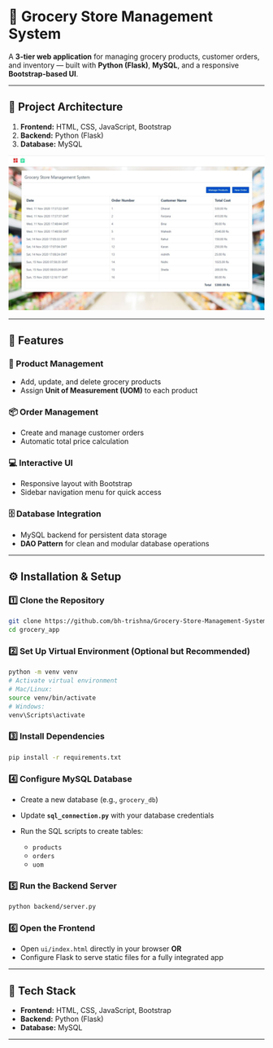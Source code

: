 # 🛒 Grocery Store Management System

A **3-tier web application** for managing grocery products, customer orders, and inventory — built with **Python (Flask)**, **MySQL**, and a responsive **Bootstrap-based UI**.

---

## 📂 Project Architecture
1. **Frontend:** HTML, CSS, JavaScript, Bootstrap  
2. **Backend:** Python (Flask)  
3. **Database:** MySQL  

![Application Screenshot](homepage.JPG)

---

## 🚀 Features

### 🏬 Product Management
- Add, update, and delete grocery products  
- Assign **Unit of Measurement (UOM)** to each product  

### 📦 Order Management
- Create and manage customer orders  
- Automatic total price calculation  

### 💻 Interactive UI
- Responsive layout with Bootstrap  
- Sidebar navigation menu for quick access  

### 🗄 Database Integration
- MySQL backend for persistent data storage  
- **DAO Pattern** for clean and modular database operations  

---

## ⚙️ Installation & Setup

### 1️⃣ Clone the Repository
```bash
git clone https://github.com/bh-trishna/Grocery-Store-Management-System.git
cd grocery_app
````

### 2️⃣ Set Up Virtual Environment (Optional but Recommended)

```bash
python -m venv venv
# Activate virtual environment
# Mac/Linux:
source venv/bin/activate
# Windows:
venv\Scripts\activate
```

### 3️⃣ Install Dependencies

```bash
pip install -r requirements.txt
```

### 4️⃣ Configure MySQL Database

* Create a new database (e.g., `grocery_db`)
* Update **`sql_connection.py`** with your database credentials
* Run the SQL scripts to create tables:

  * `products`
  * `orders`
  * `uom`

### 5️⃣ Run the Backend Server

```bash
python backend/server.py
```

### 6️⃣ Open the Frontend

* Open `ui/index.html` directly in your browser
  **OR**
* Configure Flask to serve static files for a fully integrated app

---

## 📌 Tech Stack

* **Frontend:** HTML, CSS, JavaScript, Bootstrap
* **Backend:** Python (Flask)
* **Database:** MySQL

---

